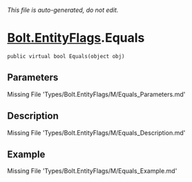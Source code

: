 *This file is auto-generated, do not edit.*

# [Bolt.EntityFlags](Types/Bolt.EntityFlags.md).Equals
`public virtual bool Equals(object obj)`
## Parameters
Missing File 'Types/Bolt.EntityFlags/M/Equals_Parameters.md'
## Description
Missing File 'Types/Bolt.EntityFlags/M/Equals_Description.md'
## Example
Missing File 'Types/Bolt.EntityFlags/M/Equals_Example.md'
